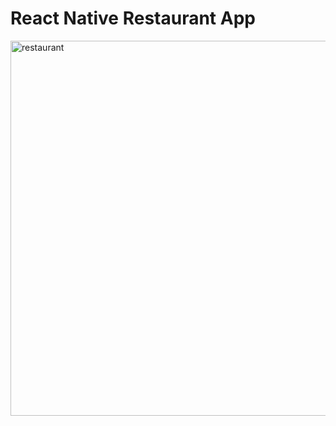 # React Native Restaurant App
</hr>

<img src="./src/assets/rest.gif" alt="restaurant" height=600 >
